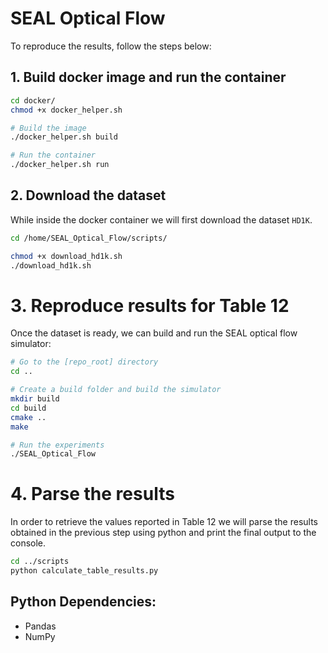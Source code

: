 # SEAL Optical Flow

To reproduce the results, follow the steps below:
## 1. Build docker image and run the container
```bash
cd docker/
chmod +x docker_helper.sh

# Build the image
./docker_helper.sh build

# Run the container
./docker_helper.sh run
```

## 2. Download the dataset
While inside the docker container we will first download the dataset `HD1K`.
```bash
cd /home/SEAL_Optical_Flow/scripts/

chmod +x download_hd1k.sh
./download_hd1k.sh
```

# 3. Reproduce results for Table 12
Once the dataset is ready, we can build and run the SEAL optical flow simulator:
```bash
# Go to the [repo_root] directory
cd ..

# Create a build folder and build the simulator
mkdir build
cd build
cmake ..
make

# Run the experiments
./SEAL_Optical_Flow
```

# 4. Parse the results
In order to retrieve the values reported in Table 12 we will parse the results obtained in the previous step using python and print the final output to the console.

```bash
cd ../scripts
python calculate_table_results.py
```

## Python Dependencies:
- Pandas
- NumPy
